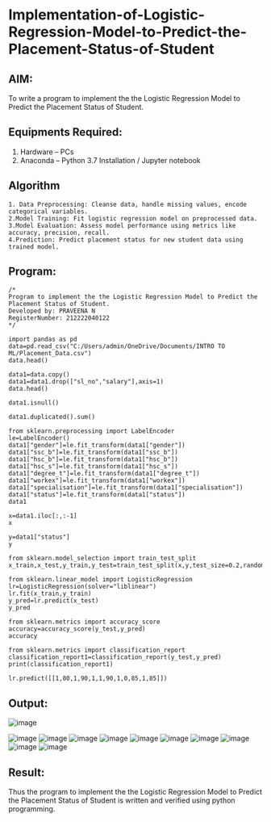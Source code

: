 # Implementation-of-Logistic-Regression-Model-to-Predict-the-Placement-Status-of-Student

## AIM:
To write a program to implement the the Logistic Regression Model to Predict the Placement Status of Student.

## Equipments Required:
1. Hardware – PCs
2. Anaconda – Python 3.7 Installation / Jupyter notebook

## Algorithm
```
1. Data Preprocessing: Cleanse data, handle missing values, encode categorical variables.
2.Model Training: Fit logistic regression model on preprocessed data.
3.Model Evaluation: Assess model performance using metrics like accuracy, precision, recall.
4.Prediction: Predict placement status for new student data using trained model.
```

## Program:
```
/*
Program to implement the the Logistic Regression Model to Predict the Placement Status of Student.
Developed by: PRAVEENA N
RegisterNumber: 212222040122
*/
```
```
import pandas as pd
data=pd.read_csv("C:/Users/admin/OneDrive/Documents/INTRO TO ML/Placement_Data.csv")
data.head()
```
```
data1=data.copy()
data1=data1.drop(["sl_no","salary"],axis=1)
data.head()
```
```
data1.isnull()
```
```
data1.duplicated().sum()
```
```
from sklearn.preprocessing import LabelEncoder
le=LabelEncoder()
data1["gender"]=le.fit_transform(data1["gender"])
data1["ssc_b"]=le.fit_transform(data1["ssc_b"])
data1["hsc_b"]=le.fit_transform(data1["hsc_b"])
data1["hsc_s"]=le.fit_transform(data1["hsc_s"])
data1["degree_t"]=le.fit_transform(data1["degree_t"])
data1["workex"]=le.fit_transform(data1["workex"])
data1["specialisation"]=le.fit_transform(data1["specialisation"])
data1["status"]=le.fit_transform(data1["status"])
data1
```
```
x=data1.iloc[:,:-1]
x
```
```
y=data1["status"]
y
```
```
from sklearn.model_selection import train_test_split
x_train,x_test,y_train,y_test=train_test_split(x,y,test_size=0.2,random_state=0)
```
```
from sklearn.linear_model import LogisticRegression
lr=LogisticRegression(solver="liblinear")
lr.fit(x_train,y_train)
y_pred=lr.predict(x_test)
y_pred
```
```
from sklearn.metrics import accuracy_score
accuracy=accuracy_score(y_test,y_pred)
accuracy
```
```
from sklearn.metrics import classification_report
classification_report1=classification_report(y_test,y_pred)
print(classification_report1)
```
```
lr.predict([[1,80,1,90,1,1,90,1,0,85,1,85]])
```


## Output:

![image](https://github.com/Jaiganesh235/Implementation-of-Logistic-Regression-Model-to-Predict-the-Placement-Status-of-Student/assets/118657189/7b380642-9d1e-41cc-9170-80ae57cf6b18)

![image](https://github.com/Jaiganesh235/Implementation-of-Logistic-Regression-Model-to-Predict-the-Placement-Status-of-Student/assets/118657189/18535a8c-5a2a-4436-9751-5557e1cf3bb2)
![image](https://github.com/Jaiganesh235/Implementation-of-Logistic-Regression-Model-to-Predict-the-Placement-Status-of-Student/assets/118657189/93f286c6-b0fc-4f5b-ba6e-b048f2562660)
![image](https://github.com/Jaiganesh235/Implementation-of-Logistic-Regression-Model-to-Predict-the-Placement-Status-of-Student/assets/118657189/704a14ac-b9b3-4866-8630-c291e17e9500)
![image](https://github.com/Jaiganesh235/Implementation-of-Logistic-Regression-Model-to-Predict-the-Placement-Status-of-Student/assets/118657189/ecf7a832-93a4-4d6e-b2f6-119bb0118768)
![image](https://github.com/Jaiganesh235/Implementation-of-Logistic-Regression-Model-to-Predict-the-Placement-Status-of-Student/assets/118657189/349daa92-6bec-4078-812e-4ac98b100848)
![image](https://github.com/Jaiganesh235/Implementation-of-Logistic-Regression-Model-to-Predict-the-Placement-Status-of-Student/assets/118657189/1c5ceec3-c7a4-4802-b499-d6568f5999a1)
![image](https://github.com/Jaiganesh235/Implementation-of-Logistic-Regression-Model-to-Predict-the-Placement-Status-of-Student/assets/118657189/ac7b7dc9-d82d-462d-9e24-72f44a3a45e1)
![image](https://github.com/Jaiganesh235/Implementation-of-Logistic-Regression-Model-to-Predict-the-Placement-Status-of-Student/assets/118657189/67c6f6b0-3be8-4367-85fe-6bf0e2fe0876)
![image](https://github.com/Jaiganesh235/Implementation-of-Logistic-Regression-Model-to-Predict-the-Placement-Status-of-Student/assets/118657189/c5a7f625-e631-4963-9405-c30c08afcb11)
![image](https://github.com/Jaiganesh235/Implementation-of-Logistic-Regression-Model-to-Predict-the-Placement-Status-of-Student/assets/118657189/1f1f78c5-7264-4bde-ab61-b3371f9064ba)

## Result:
Thus the program to implement the the Logistic Regression Model to Predict the Placement Status of Student is written and verified using python programming.
